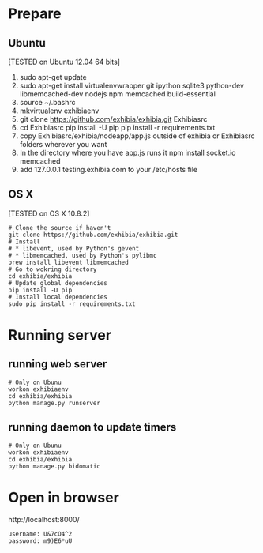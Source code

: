 # Prepare

## Ubuntu

[TESTED on Ubuntu 12.04 64 bits]

1. sudo apt-get update
1. sudo apt-get install virtualenvwrapper git ipython sqlite3 python-dev libmemcached-dev nodejs npm memcached build-essential
1. source ~/.bashrc
1. mkvirtualenv exhibiaenv
1. git clone https://github.com/exhibia/exhibia.git Exhibiasrc
1. cd Exhibiasrc
   pip install -U pip
   pip install -r requirements.txt
6. copy Exhibiasrc/exhibia/nodeapp/app.js outside of exhibia or Exhibiasrc folders wherever you want
7. In the directory where you have app.js runs it
  npm install socket.io memcached
8. add 127.0.0.1 testing.exhibia.com        to your /etc/hosts file

## OS X
[TESTED on OS X 10.8.2]

```
# Clone the source if haven't
git clone https://github.com/exhibia/exhibia.git
# Install
# * libevent, used by Python's gevent
# * libmemcached, used by Python's pylibmc
brew install libevent libmemcached
# Go to wokring directory
cd exhibia/exhibia
# Update global dependencies
pip install -U pip
# Install local dependencies
sudo pip install -r requirements.txt
```

# Running server

## running web server

```
# Only on Ubunu
workon exhibiaenv
cd exhibia/exhibia
python manage.py runserver
```

## running daemon to update timers

```
# Only on Ubunu
workon exhibiaenv
cd exhibia/exhibia
python manage.py bidomatic
```

# Open in browser

http://localhost:8000/
```
username: U&7cO4^2
password: m9)E6*uU
